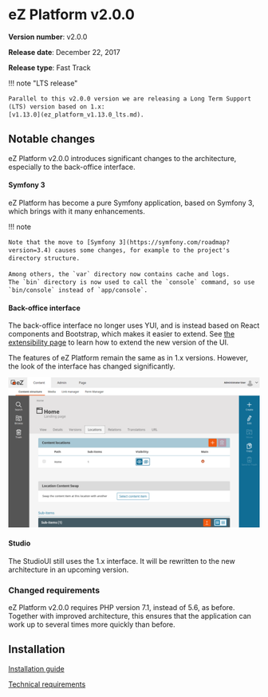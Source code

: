 # eZ Platform v2.0.0

**Version number**: v2.0.0

**Release date**: December 22, 2017

**Release type**: Fast Track

!!! note "LTS release"

    Parallel to this v2.0.0 version we are releasing a Long Term Support (LTS) version based on 1.x:
    [v1.13.0](ez_platform_v1.13.0_lts.md).

## Notable changes

eZ Platform v2.0.0 introduces significant changes to the architecture, especially to the back-office interface.

#### Symfony 3

eZ Platform has become a pure Symfony application, based on Symfony 3, which brings with it many enhancements.

!!! note

    Note that the move to [Symfony 3](https://symfony.com/roadmap?version=3.4) causes some changes, for example to the project's directory structure.

    Among others, the `var` directory now contains cache and logs.
    The `bin` directory is now used to call the `console` command, so use `bin/console` instead of `app/console`.

#### Back-office interface

The back-office interface no longer uses YUI, and is instead based on React components and Bootstrap, which makes it easier to extend.
See [the extensibility page](../guide/extending/extending_ez_platform.md#general-extensibility) to learn how to extend the new version of the UI.

The features of eZ Platform remain the same as in 1.x versions. However, the look of the interface has changed significantly.

![v2.0.0 interface](img/v2_general_screen.png)

#### Studio

The StudioUI still uses the 1.x interface. It will be rewritten to the new architecture in an upcoming version.

### Changed requirements

eZ Platform v2.0.0 requires PHP version 7.1, instead of 5.6, as before. Together with improved architecture, this ensures that the application can work up to several times more quickly than before.

## Installation

[Installation guide](https://doc.ibexa.co/en/2.5/getting_started/install_ez_platform)

[Technical requirements](https://doc.ibexa.co/en/2.5/getting_started/requirements)
